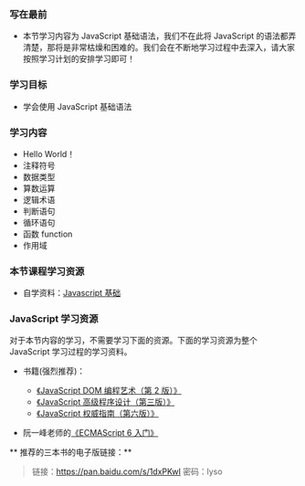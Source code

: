 ### 写在最前

* 本节学习内容为 JavaScript 基础语法，我们不在此将 JavaScript 的语法都弄清楚，那将是非常枯燥和困难的。我们会在不断地学习过程中去深入，请大家按照学习计划的安排学习即可！

### 学习目标

* 学会使用 JavaScript 基础语法

### 学习内容

* Hello World！
* 注释符号
* 数据类型
* 算数运算
* 逻辑术语
* 判断语句
* 循环语句
* 函数 function
* 作用域

### 本节课程学习资源

* 自学资料：[Javascript 基础](http://codefordream.com/courses/js_basic/sections)

### JavaScript 学习资源

对于本节内容的学习，不需要学习下面的资源。下面的学习资源为整个 JavaScript 学习过程的学习资料。

* 书籍(强烈推荐)：

  * [《JavaScript DOM 编程艺术（第 2 版）》](https://www.amazon.cn/dp/B004VJM5KE/ref=sr_1_1?ie=UTF8&qid=1519437117&sr=8-1&keywords=JavaScript+DOM+%E7%BC%96%E7%A8%8B%E8%89%BA%E6%9C%AF)
  * [《JavaScript 高级程序设计（第三版）》](https://www.amazon.cn/dp/B007OQQVMY/ref=sr_1_1?ie=UTF8&qid=1519436773&sr=8-1&keywords=javascript%E9%AB%98%E7%BA%A7%E7%A8%8B%E5%BA%8F%E8%AE%BE%E8%AE%A1)
  * [《JavaScript 权威指南（第六版）》](https://www.amazon.cn/dp/B007VISQ1Y/ref=sr_1_1?ie=UTF8&qid=1519436821&sr=8-1&keywords=javascript%E6%9D%83%E5%A8%81%E6%8C%87%E5%8D%97)

- 阮一峰老师的[《ECMAScript 6 入门》](http://es6.ruanyifeng.com/)

** 推荐的三本书的电子版链接：**

> 链接：https://pan.baidu.com/s/1dxPKwI 密码：lyso
